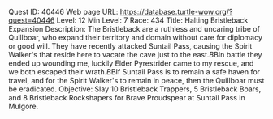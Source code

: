 Quest ID: 40446
Web page URL: https://database.turtle-wow.org/?quest=40446
Level: 12
Min Level: 7
Race: 434
Title: Halting Bristleback Expansion
Description: The Bristleback are a ruthless and uncaring tribe of Quillboar, who expand their territory and domain without care for diplomacy or good will. They have recently attacked Suntail Pass, causing the Spirit Walker's that reside here to vacate the cave just to the east.$B$BIn battle they ended up wounding me, luckily Elder Pyrestrider came to my rescue, and we both escaped their wrath.$B$BIf Suntail Pass is to remain a safe haven for travel, and for the Spirit Walker's to remain in peace, then the Quillboar must be eradicated.
Objective: Slay 10 Bristleback Trappers, 5 Bristleback Boars, and 8 Bristleback Rockshapers for Brave Proudspear at Suntail Pass in Mulgore.
